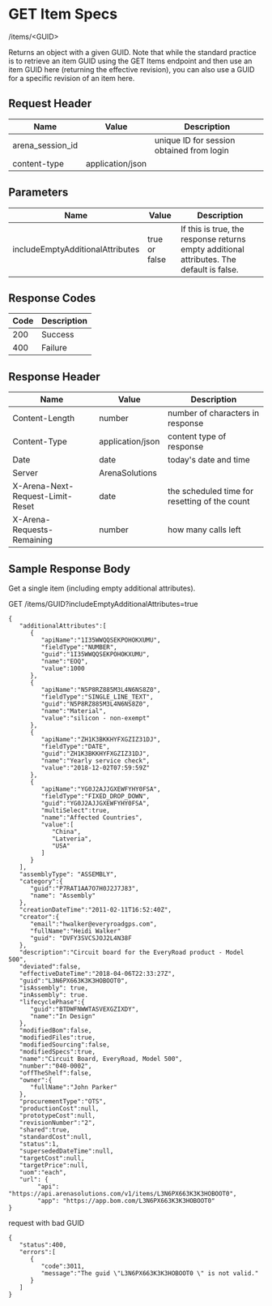 # GET Item Specs


/items/&lt;GUID&gt;

Returns an  object with a given GUID. Note that while the standard practice is to retrieve an item GUID using the GET Items endpoint and then use an item GUID here \(returning the effective revision\), you  can also use a GUID for a specific revision of an item here.

## Request Header

| Name<br> | Value<br> | Description<br> |
|  --- |  --- |  --- | 
| arena_session_id<br> |   | unique ID for session obtained from login<br> |
| content\-type<br> | application/json<br> |   |

## Parameters

| Name<br> | Value<br> | Description<br> |
|  --- |  --- |  --- | 
| includeEmptyAdditionalAttributes<br> | true or false<br> | If this is true, the response returns empty additional attributes. The default is false.<br> |

## Response Codes

| Code<br> | Description<br> |
|  --- |  --- | 
| 200<br> | Success<br> |
| 400<br> | Failure<br> |

## Response Header

| Name<br> | Value<br> | Description<br> |
|  --- |  --- |  --- | 
| Content\-Length<br> | number<br> | number of characters in response<br> |
| Content\-Type<br> | application/json<br> | content type of response<br> |
| Date<br> | date<br> | today's date and time<br> |
| Server<br> | ArenaSolutions<br> |   |
| X\-Arena\-Next\-Request\-Limit\-Reset<br> | date<br> | the scheduled time for resetting of the count<br> |
| X\-Arena\-Requests\-Remaining<br> | number<br> | how many calls left<br> |

## Sample Response Body
Get a single item \(including empty additional attributes\).



GET /items/GUID?includeEmptyAdditionalAttributes=true

```
{
   "additionalAttributes":[
      {
         "apiName":"1I35WWQQSEKPOHOKXUMU",
         "fieldType":"NUMBER",
         "guid":"1I35WWQQSEKPOHOKXUMU",
         "name":"EOQ",
         "value":1000
      },
      {
         "apiName":"N5P8RZ885M3L4N6NS8Z0",
         "fieldType":"SINGLE_LINE_TEXT",
         "guid":"N5P8RZ885M3L4N6NS8Z0",
         "name":"Material",
         "value":"silicon - non-exempt"
      },
      {
         "apiName":"ZH1K3BKKHYFXGZIZ31DJ",
         "fieldType":"DATE",
         "guid":"ZH1K3BKKHYFXGZIZ31DJ",
         "name":"Yearly service check",
         "value":"2018-12-02T07:59:59Z"
      },
      {
         "apiName":"YG0J2AJJGXEWFYHY0FSA",
         "fieldType":"FIXED_DROP_DOWN",
         "guid":"YG0J2AJJGXEWFYHY0FSA",
         "multiSelect":true,
         "name":"Affected Countries",
         "value":[
            "China",
            "Latveria",
            "USA"
         ]
      }
   ],
   "assemblyType": "ASSEMBLY",
   "category":{
      "guid":"P7RAT1AA7O7H0J2J7J83",
      "name": "Assembly"
   },
   "creationDateTime":"2011-02-11T16:52:40Z",
   "creator":{
      "email":"hwalker@everyroadgps.com",
      "fullName":"Heidi Walker"
      "guid": "DVFY3SVCSJOJ2L4N38F
   },
   "description":"Circuit board for the EveryRoad product - Model 500",
   "deviated":false,
   "effectiveDateTime":"2018-04-06T22:33:27Z",
   "guid":"L3N6PX663K3K3HOBOOT0",
   "isAssembly": true,
   "inAssembly": true.
   "lifecyclePhase":{
      "guid":"BTDWFNWWTASVEXGZIXDY",
      "name":"In Design"
   },
   "modifiedBom":false,
   "modifiedFiles":true,
   "modifiedSourcing":false,
   "modifiedSpecs":true,
   "name":"Circuit Board, EveryRoad, Model 500",
   "number":"040-0002",
   "offTheShelf":false,
   "owner":{
      "fullName":"John Parker"
   },
   "procurementType":"OTS",
   "productionCost":null,
   "prototypeCost":null,
   "revisionNumber":"2",
   "shared":true,
   "standardCost":null,
   "status":1,
   "supersededDateTime":null,
   "targetCost":null,
   "targetPrice":null,
   "uom":"each",
   "url": {
        "api": "https://api.arenasolutions.com/v1/items/L3N6PX663K3K3HOBOOT0",
        "app": "https://app.bom.com/L3N6PX663K3K3HOBOOT0"
}
```
request with bad GUID

```
{  
   "status":400,
   "errors":[  
      {  
         "code":3011,
         "message":"The guid \"L3N6PX663K3K3HOBOOT0 \" is not valid."
      }
   ]
}
```
